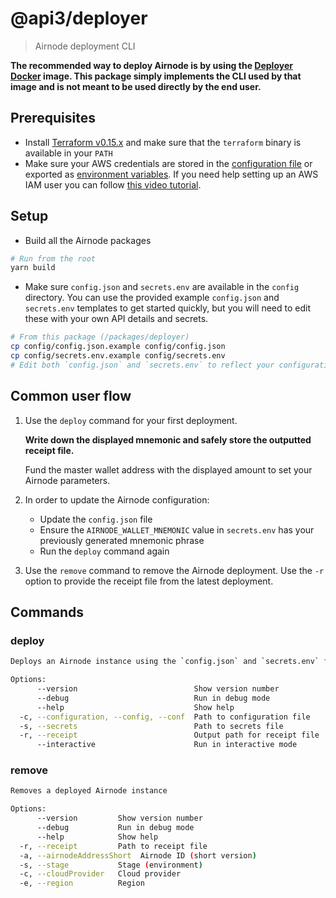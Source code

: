 # @api3/deployer

> Airnode deployment CLI

**The recommended way to deploy Airnode is by using the [Deployer Docker](../../docker/README.md) image. This package simply implements the CLI used by that image and is not meant to be used directly by the end user.**

## Prerequisites

- Install [Terraform v0.15.x](https://www.terraform.io/downloads.html) and make sure that the `terraform` binary is available in your `PATH`
- Make sure your AWS credentials are stored in the [configuration file](https://docs.aws.amazon.com/cli/latest/userguide/cli-configure-files.html#cli-configure-files-where) or exported as [environment variables](https://docs.aws.amazon.com/cli/latest/userguide/cli-configure-envvars.html#envvars-set). If you need help setting up an AWS IAM user you can follow [this video tutorial](https://www.youtube.com/watch?v=bT19B3IBWHE).

## Setup

- Build all the Airnode packages

```bash
# Run from the root
yarn build
```

- Make sure `config.json` and `secrets.env` are available in the `config` directory. You can use the provided example `config.json` and `secrets.env` templates to get started quickly, but you will need to edit these with your own API details and secrets.

```bash
# From this package (/packages/deployer)
cp config/config.json.example config/config.json
cp config/secrets.env.example config/secrets.env
# Edit both `config.json` and `secrets.env` to reflect your configuration
```

## Common user flow

1. Use the `deploy` command for your first deployment.

   **Write down the displayed mnemonic and safely store the outputted receipt file.**

   Fund the master wallet address with the displayed amount to set your Airnode parameters.

2. In order to update the Airnode configuration:
   - Update the `config.json` file
   - Ensure the `AIRNODE_WALLET_MNEMONIC` value in `secrets.env` has your previously generated mnemonic phrase
   - Run the `deploy` command again
3. Use the `remove` command to remove the Airnode deployment. Use the `-r` option to provide the receipt file from the latest deployment.

## Commands

### deploy

```bash
Deploys an Airnode instance using the `config.json` and `secrets.env` files. This can be used for a new deployment or to update an existing deployment.

Options:
      --version                          Show version number                                                   [boolean]
      --debug                            Run in debug mode                                    [boolean] [default: false]
      --help                             Show help                                                             [boolean]
  -c, --configuration, --config, --conf  Path to configuration file             [string] [default: "config/config.json"]
  -s, --secrets                          Path to secrets file                   [string] [default: "config/secrets.env"]
  -r, --receipt                          Output path for receipt file          [string] [default: "output/receipt.json"]
      --interactive                      Run in interactive mode                               [boolean] [default: true]
```

### remove

```bash
Removes a deployed Airnode instance

Options:
      --version         Show version number                                                                    [boolean]
      --debug           Run in debug mode                                                     [boolean] [default: false]
      --help            Show help                                                                              [boolean]
  -r, --receipt         Path to receipt file                                                                    [string]
  -a, --airnodeAddressShort  Airnode ID (short version)                                                              [string]
  -s, --stage           Stage (environment)                                                                     [string]
  -c, --cloudProvider   Cloud provider                                                                          [string]
  -e, --region          Region                                                                                  [string]
```
